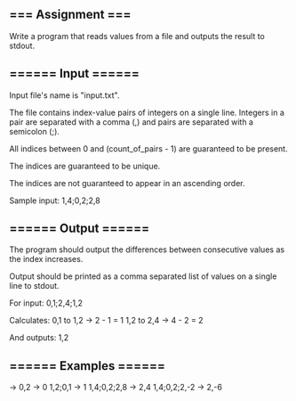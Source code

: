 === Assignment ===
------------
Write a program that reads values from a file and outputs the result to stdout.

====== Input ======
------------
Input file's name is "input.txt".

The file contains index-value pairs of integers on a single line. Integers in a pair are separated with a comma (,) and pairs are separated with a semicolon (;).

All indices between 0 and (count_of_pairs - 1) are guaranteed to be present.

The indices are guaranteed to be unique.

The indices are not guaranteed to appear in an ascending order.

Sample input:
1,4;0,2;2,8

====== Output ======
------------
The program should output the differences between consecutive values as the index increases.

Output should be printed as a comma separated list of values on a single line to stdout.

For input:
 0,1;2,4;1,2

Calculates:
 0,1 to 1,2 -> 2 - 1 = 1
 1,2 to 2,4 -> 4 - 2 = 2

And outputs:
 1,2

====== Examples ======
------------
 ->
 0,2 -> 0
 1,2;0,1 -> 1
 1,4;0,2;2,8 -> 2,4
 1,4;0,2;2,-2 -> 2,-6
